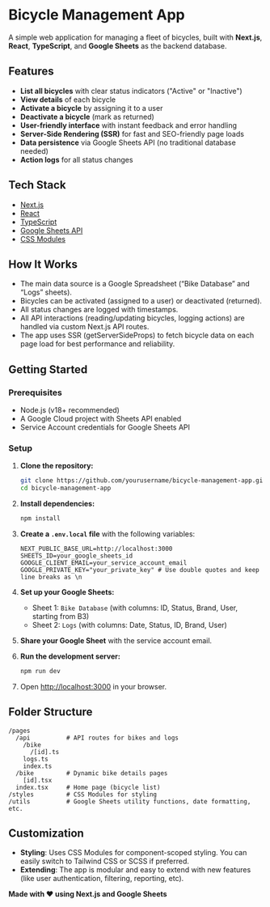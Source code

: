 # Bicycle Management App

A simple web application for managing a fleet of bicycles, built with **Next.js**, **React**, **TypeScript**, and **Google Sheets** as the backend database.

## Features

- **List all bicycles** with clear status indicators ("Active" or "Inactive")
- **View details** of each bicycle
- **Activate a bicycle** by assigning it to a user
- **Deactivate a bicycle** (mark as returned)
- **User-friendly interface** with instant feedback and error handling
- **Server-Side Rendering (SSR)** for fast and SEO-friendly page loads
- **Data persistence** via Google Sheets API (no traditional database needed)
- **Action logs** for all status changes

## Tech Stack

- [Next.js](https://nextjs.org/)
- [React](https://react.dev/)
- [TypeScript](https://www.typescriptlang.org/)
- [Google Sheets API](https://developers.google.com/sheets/api)
- [CSS Modules](https://github.com/css-modules/css-modules)

## How It Works

- The main data source is a Google Spreadsheet (“Bike Database” and “Logs” sheets).
- Bicycles can be activated (assigned to a user) or deactivated (returned).
- All status changes are logged with timestamps.
- All API interactions (reading/updating bicycles, logging actions) are handled via custom Next.js API routes.
- The app uses SSR (getServerSideProps) to fetch bicycle data on each page load for best performance and reliability.

## Getting Started

### Prerequisites

- Node.js (v18+ recommended)
- A Google Cloud project with Sheets API enabled
- Service Account credentials for Google Sheets API

### Setup

1. **Clone the repository:**
   ```bash
   git clone https://github.com/yourusername/bicycle-management-app.git
   cd bicycle-management-app
   ```

2. **Install dependencies:**
   ```bash
   npm install
   ```

3. **Create a `.env.local` file** with the following variables:

   ```
   NEXT_PUBLIC_BASE_URL=http://localhost:3000
   SHEETS_ID=your_google_sheets_id
   GOOGLE_CLIENT_EMAIL=your_service_account_email
   GOOGLE_PRIVATE_KEY="your_private_key" # Use double quotes and keep line breaks as \n
   ```

4. **Set up your Google Sheets:**
   - Sheet 1: `Bike Database` (with columns: ID, Status, Brand, User, starting from B3)
   - Sheet 2: `Logs` (with columns: Date, Status, ID, Brand, User)

5. **Share your Google Sheet** with the service account email.

6. **Run the development server:**
   ```bash
   npm run dev
   ```

7. Open [http://localhost:3000](http://localhost:3000) in your browser.

## Folder Structure

```
/pages
  /api          # API routes for bikes and logs
    /bike
      /[id].ts
    logs.ts
    index.ts
  /bike         # Dynamic bike details pages
    [id].tsx
  index.tsx     # Home page (bicycle list)
/styles         # CSS Modules for styling
/utils          # Google Sheets utility functions, date formatting, etc.
```

## Customization

- **Styling**: Uses CSS Modules for component-scoped styling. You can easily switch to Tailwind CSS or SCSS if preferred.
- **Extending**: The app is modular and easy to extend with new features (like user authentication, filtering, reporting, etc).


**Made with ❤️ using Next.js and Google Sheets**
